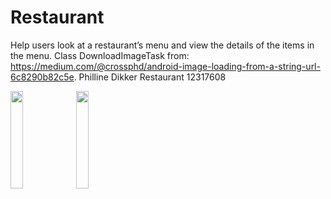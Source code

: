 # Restaurant

Help users look at a restaurant’s menu and view the details of the items in the menu. 
Class DownloadImageTask from: https://medium.com/@crossphd/android-image-loading-from-a-string-url-6c8290b82c5e.
Philline Dikker Restaurant 12317608

<img src="https://user-images.githubusercontent.com/43133057/49507857-a8b98400-f881-11e8-8af6-c4062a21aace.png" width="20%" height="20%"/>
<img src="https://user-images.githubusercontent.com/43133057/49507858-a8b98400-f881-11e8-8dba-df120d0b80ee.png" width="20%" height="20%"/>
